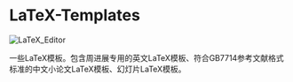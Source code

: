 # LaTeX-Templates

![LaTeX_Editor](https://img.shields.io/badge/LaTeX_Editor-TeXLive-blue)

一些LaTeX模板。包含周进展专用的英文LaTeX模板、符合GB7714参考文献格式标准的中文小论文LaTeX模板、幻灯片LaTeX模板。
